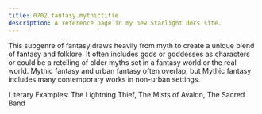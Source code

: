 ```yaml
---
title: 0702.fantasy.mythictitle
description: A reference page in my new Starlight docs site.
---
```

This subgenre of fantasy draws heavily from myth to create a unique blend of fantasy and folklore. 
It often includes gods or goddesses as characters 
or could be a retelling of older myths set in a fantasy world or the real world. 
Mythic fantasy and urban fantasy often overlap, 
but Mythic fantasy includes many contemporary works in non-urban settings. 

Literary Examples: The Lightning Thief, The Mists of Avalon, The Sacred Band

